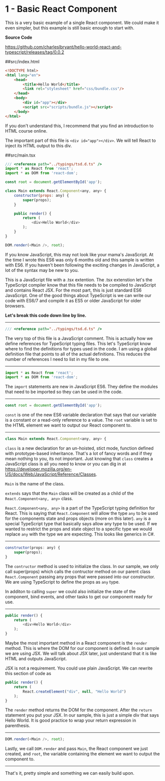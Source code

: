 # 1 - Basic React Component

This is a very basic example of a single React component. We could make it even simpler, but this example is still basic enough to start with.

**Source Code** 

https://github.com/charleslbryant/hello-world-react-and-typescript/releases/tag/0.0.2

##src/index.html

```html
<!DOCTYPE html>
<html lang="en">
    <head>
        <title>Hello World</title>
        <link rel="stylesheet" href="css/bundle.css"/>
    </head>
    <body>
        <div id="app"></div>
        <script src="scripts/bundle.js"></script>
    </body>
</html>
```
If you don't understand this, I recommend that you find an introduction to HTML course online.

The important part of this file is `<div id="app"></div>`. We will tell React to inject its HTML output to this div.

##src/main.tsx

```javascript
/// <reference path="../typings/tsd.d.ts" />
import * as React from 'react';
import * as DOM from 'react-dom';

const root = document.getElementById('app');

class Main extends React.Component<any, any> {
	constructor(props: any) {
		super(props);
	}

	public render() {
		return (
			<div>Hello World</div>
		);
	}
}

DOM.render(<Main />, root); 
```
If you know JavaScript, this may not look like your mama's JavaScript. At the time I wrote this ES6 was only 6 months old and this sample is written with ES6. If you haven't been following the exciting changes in JavaScript, a lot of the syntax may be new to you.

This is a JavaScript file with a .tsx extention. The .tsx extenstion let's the TypeScript compiler know that this file needs to be compiled to JavaScript and contains React JSX. For the most part, this is just standard ES6 JavaScript. One of the good things about TypeScript is we can write our code with ES6/7 and compile it as ES5 or older JavaScript for older browsers. 

**Let's break this code down line by line.**

---

```javascript
/// <reference path="../typings/tsd.d.ts" />
```

The very top of this file is a JavaScript comment. This is actually how we define references for TypeScript typing files. This let's TypeScript know where to find the definitions for types used in the code. I am using a global definition file that points to all of the actual definitions. This reduces the number of references I need to list in my file to one.

---

```javascript
import * as React from 'react';
import * as DOM from 'react-dom';
```

The `import` statements are new in JavaScript ES6. They define the modules that need to be imported so they can be used in the code.

---

```javascript
const root = document.getElementById('app');
```

`const` is one of the new ES6 variable declaration that says that our variable is a constant or a read-only reference to a value. The `root` variable is set to the HTML element we want to output our React component to.

---

```javascript
class Main extends React.Component<any, any> {
```

`class` is a new declaration for an un-hoisted, stict mode, function defined with prototype-based inheritance. That's a lot of fancy words and if they mean nothing to you, its not important. Just knowing that `class` creates a JavaScript class is all you need to know or you can dig in at https://developer.mozilla.org/en-US/docs/Web/JavaScript/Reference/Classes.

`Main` is the name of the class. 

`extends` says that the `Main` class will be created as a child of the `React.Component<any, any>` class. 

`React.Component<any, any>` is a part of the TypeScript typing definition for React. This is saying that `React.Component` will allow the type `any` to be used for the components state and props objects (more on this later). `any` is a special TypeScript type that basically says allow any type to be used. If we wanted to restrict the props and state object to a specific type we would replace `any` with the type we are expecting. This looks like generics in C#.

---

```javascript
constructor(props: any) {
	super(props);
}
```

The `contructor` method is used to initialize the class. In our sample, we only call super(props) which calls the contructor method on our parent class `React.Component` passing any props that were passed into our constructor. We are using TypeScript to define the props as `any` type.

In additon to calling `super` we could also initialize the state of the component, bind events, and other tasks to get our component ready for use.

---

```javascript
public render() {
	return (
		<div>Hello World</div>
	);
}
```

Maybe the most important method in a React component is the `render` method. This is where the DOM for our component is defined. In our sample we are using JSX. We will talk about JSX later, just understand that it is like HTML and outputs JavaScript. 

JSX is not a requirement. You could use plain JavaScript. We can rewrite this section of code as

```javascript
public render() {
	return (
		React.createElement("div", null, "Hello World")
	);
}
```

The `render` method returns the DOM for the component. After the `return` statement you put your JSX. In our sample, this is just a simple div that says Hello World. It is good practice to wrap your return expression in parenthesis.

---

```javascript
DOM.render(<Main />, root); 
```

Lastly, we call `DOM.render` and pass `Main`, the React component we just created, and `root`, the variable containing the element we want to output the component to.

---

That's it, pretty simple and something we can easily build upon.
